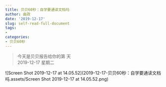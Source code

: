 ```yaml
---
title: 贝贝60秒：自学要通读文档吗
author: 曲政
date: '2019-12-17'
slug: self-read-full-document
tags:
- 
categories:
- 贝贝60秒
---
```

> 今天是贝贝报告给你的第  天   
> 2019-12-17 星期二 

![Screen Shot 2019-12-17 at 14.05.52](2019-12-17-贝贝60秒：自学要通读文档吗.assets/Screen Shot 2019-12-17 at 14.05.52.png)